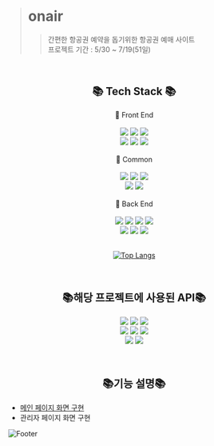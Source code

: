 
> # onair  
>> 간편한 항공권 예약을 돕기위한 항공권 예매 사이트  
>> 프로젝트 기간 : 5/30 ~ 7/19(51일)  

<br>

<div align="center">

## 📚 Tech Stack 📚

📢 Front End
<br><br>
<img src="https://img.shields.io/badge/HTML5-F7DF1E?style=flat-square&logo=HTML5&logoColor=white"/></a>
<img src="https://img.shields.io/badge/CSS3-E34F26?style=flat-square&logo=CSS3&logoColor=white"/></a>
<img src="https://img.shields.io/badge/AJAX-181717?style=flat-square"/></a>
<br>
<img src="https://img.shields.io/badge/Bootstrap-7952B3?style=flat-square&logo=Bootstrap&logoColor=white"/></a>
<img src="https://img.shields.io/badge/jQuery-181717?style=flat-square"/></a>
<img src="https://img.shields.io/badge/JavaScript-F7DF1E?style=flat-square&logo=JavaScript&logoColor=white"/></a>
<br><br>
📢 Common
<br><br>
<img src="https://img.shields.io/badge/GitHub-181717?style=flat-square&logo=GitHub&logoColor=white"/></a>
<img src="https://img.shields.io/badge/Window 10-265A8F?style=flat-square"/></a>
<img src="https://img.shields.io/badge/STS 4-4BA840?style=flat-square"/></a>
<br>
<img src="https://img.shields.io/badge/Google Chrome-4285F4?style=flat-square&logo=Google Chrome&logoColor=white"/></a>
<img src="https://img.shields.io/badge/Apache Tomcat-F8DC75?style=flat-square&logo=Apache Tomcat&logoColor=black"/></a>
<br><br>
📢 Back End
<br><br>
<img src="https://img.shields.io/badge/Java-181717?style=flat-square"/></a>
<img src="https://img.shields.io/badge/Spring Boot-6DB33F?style=flat-square&logo=Spring Boot&logoColor=white"/></a>
<img src="https://img.shields.io/badge/JSTL / EL-4285F4?style=flat-square"/></a>
<img src="https://img.shields.io/badge/JSP-E34F26?style=flat-square"/></a>
<br>
<img src="https://img.shields.io/badge/Spring Security-6DB33F?style=flat-square&logo=Spring Security&logoColor=white"/></a>
<img src="https://img.shields.io/badge/Oracle SQL-F80000?style=flat-square&logo=Oracle&logoColor=white"/></a>
<img src="https://img.shields.io/badge/MyBatis-181717?style=flat-square"/></a>
<br><br>

[![Top Langs](https://github-readme-stats.vercel.app/api/top-langs/?username=Runu09)](https://github.com/Runu09/github-readme-stats)

<br>

## 📚해당 프로젝트에 사용된 API📚  
<img src="https://img.shields.io/badge/Kakao Login-FFCD00?style=flat-square&logo=Kakao&logoColor=black"/></a>
<img src="https://img.shields.io/badge/Kakao Map-FFCD00?style=flat-square&logo=Kakao&logoColor=black"/></a>
<img src="https://img.shields.io/badge/Duam 우편번호-FFCD00?style=flat-square&logo=Kakao&logoColor=black"/></a>
<br>
<img src="https://img.shields.io/badge/국내항공운항정보-000000?style=flat-square"/></a>
<img src="https://img.shields.io/badge/Barcode Coder-000000?style=flat-square"/></a>
<img src="https://img.shields.io/badge/i'mport-000000?style=flat-square"/></a>
<br>
<img src="https://img.shields.io/badge/Apache POI-4BA840?style=flat-square"/></a>
<img src="https://img.shields.io/badge/ckEditor-4285F4?style=flat-square"/></a>

<br>

## 📚기능 설명📚  
</div>

- [메인 페이지 화면 구현](https://github.com/Runu09/finalproject/blob/main/%EA%B5%AC%ED%98%84%EC%84%A4%EB%AA%85/%ED%9A%8C%EC%9B%90%EB%A9%94%EC%9D%B8.md)
- 관리자 페이지 화면 구현


 
![Footer](https://capsule-render.vercel.app/api?type=waving&color=auto&height=200&width=1100&section=footer)   






